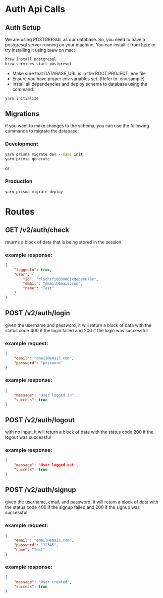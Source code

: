 
# Auth Api Calls

## Auth Setup

We are using POSTGRESQL as our database. So, you need to have a postgresql server running on your machine. You can install it from [here](https://www.postgresql.org/download/) or try installing it using brew on mac:
    
```bash
brew install postgresql
brew services start postgresql
```

- Make sure that DATABASE_URL is in the ROOT PROJECT .env file
- Ensure you have proper env variables set. (Refer to .env.sample)
- Install all dependencies and deploy schema to database using the command: 
```bash
yarn initialize
```

## Migrations
if you want to make changes to the schema, you can use the following commands to migrate the database:

### Development
```bash
yarn prisma migrate dev --name init
yarn primsa generate
```

or 

### Production
```bash
yarn prisma migrate deploy
```
# Routes

## GET /v2/auth/check
returns a block of data that is being stored in the session

### example response: 
```json
{
    "loggedIn": true,
    "user": {
        "id": "cl9qhrfi600000jxgebseu79e",
        "email": "email@email.com",
        "name": "Test"
    }
}
```

## POST /v2/auth/login
given the username and password, it will return a block of data with the status code 400 if the login failed and 200 if the login was successful

### example request:
```json
{
    "email": "email@email.com",
    "password": "password"
}
```

### example response:
```json
{
    "message": "User logged in",
    "success": true
}
```

## POST /v2/auth/logout
with no input, it will return a block of data with the status code 200 if the logout was successful

### example response:
```json
{ 
    "message": 'User logged out', 
    "success": true 
}
```

## POST /v2/auth/signup
given the username, email, and password, it will return a block of data with the status code 400 if the signup failed and 200 if the signup was successful

### example request:
```json
{
    "email": "email@email.com",
    "password": "12345",
    "name": "Test"
}
```

### example response:
```json
{
    "message": "User created",
    "success": true
}
```
